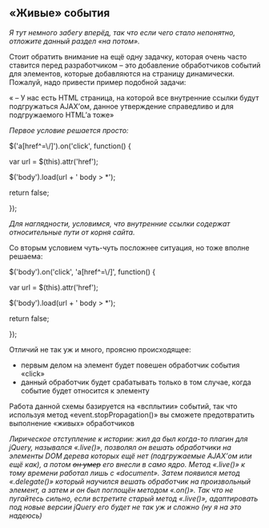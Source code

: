 ## «Живые» события

_Я тут немного забегу вперёд, так что если чего стало непонятно, отложите данный раздел «на потом»._

Стоит обратить внимание на ещё одну задачку, которая очень часто ставится перед разработчиком – это добавление обработчиков событий для элементов, которые добавляются на страницу динамически. Пожалуй, надо привести пример подобной задачи:

« – У нас есть HTML страница, на которой все внутренние ссылки будут подгружаться AJAX’ом, данное утверждение справедливо и для подгружаемого HTML’а тоже»

_Первое условие решается просто:_

$('a[href^=\\/]').on('click', function() {

var url = $(this).attr('href');

$('body').load(url + ' body > *');

return false;

});

_Для наглядности, условимся, что внутренние ссылки содержат относительные пути от корня сайта._

Со вторым условием чуть-чуть посложнее ситуация, но тоже вполне решаема:

$('body').on('click', 'a[href^=\\/]', function() {

var url = $(this).attr('href');

$('body').load(url + ' body > *');

return false;

});

Отличий не так уж и много, проясню происходящее:

*   первым делом на элемент <body> будет повешен обработчик события «click»
*   данный обработчик будет срабатывать только в том случае, когда событие будет относится к элементу <a>

Работа данной схемы базируется на «всплытии» событий, так что используя метод «event.stopPropagation()» вы сможете предотвратить выполнение «живых» обработчиков

_Лирическое отступление к истории: жил да был когда-то плагин для jQuery, назывался «.live()», позволял он вешать обработчики на элементы DOM дерева которых ещё нет (подгружаемые AJAX’ом или ещё как), а потом ~~он умер~~ его внесли в само ядро. Метод «.live()» к тому времени работал лишь с «document». Затем появился метод «.delegate()» который научился вешать обработчик на произвольный элемент, а затем и он был поглощён методом «.on()». Так что не пугайтесь сильно, если встретите старый метод «.live()», адаптировать под новые версии jQuery его будет не так уж и сложно (ну я на это надеюсь)_